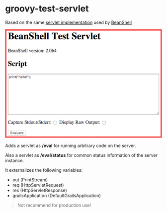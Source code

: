 # groovy-test-servlet

Based on the same [servlet implementation](http://beanshell.org/manual/bshmanual.html#BshServlet_and_Servlet_Mode_Scripting) used by [BeanShell](http://beanshell.org)

![beanshell-servet-page](beanshell-servlet-page.png)

Adds a servlet as **/eval** for running arbitrary code on the server.

Also a servlet as **/eval/status** for common status information of the server instance.

It externalizes the following variables:

* out (PrintStream)
* req (HttpServletRequest)
* res (HttpServletResponse)
* grailsApplication (DefaultGrailsApplication)

> Not recommend for production use!
